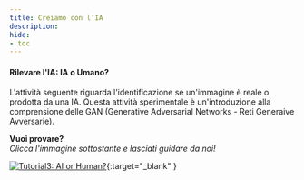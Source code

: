 ```yaml
---
title: Creiamo con l'IA
description:
hide:
- toc
---
```



#### Rilevare l'IA: IA o Umano?

L'attività seguente riguarda l'identificazione se un'immagine è reale o prodotta da una IA. Questa attività sperimentale è un'introduzione alla comprensione delle GAN (Generative Adversarial Networks - Reti Generaive Avversarie).

**Vuoi provare?**  
_Clicca l'immagine sottostante e lasciati guidare da noi!_

[![Tutorial3: AI or Human?](../Images/IA-M.3.2.1.png)](https://pixees.fr/classcodeiai/app/tuto3-ai4t?lang=en){:target="_blank" }
